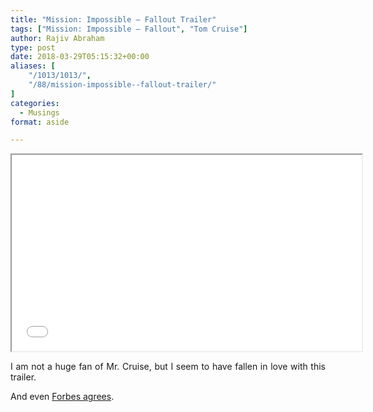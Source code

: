 ```yaml
---
title: "Mission: Impossible – Fallout Trailer"
tags: ["Mission: Impossible – Fallout", "Tom Cruise"]
author: Rajiv Abraham
type: post
date: 2018-03-29T05:15:32+00:00
aliases: [
    "/1013/1013/",
    "/88/mission-impossible--fallout-trailer/"
]
categories:
  - Musings
format: aside

---
```

<p style="text-align: center;">
  <iframe src="//www.youtube.com/embed/wb49-oV0F78" width="560" height="314" allowfullscreen="allowfullscreen"></iframe>
</p>

<p style="text-align: justify;">
  I am not a huge fan of Mr. Cruise, but I seem to have fallen in love with this trailer.
</p>

And even <a href="https://www.forbes.com/sites/scottmendelson/2018/02/27/tom-cruises-mission-impossible-fallout-has-the-years-best-trailer/#39587c58ebc5" target="_blank" rel="noopener">Forbes agrees</a>.